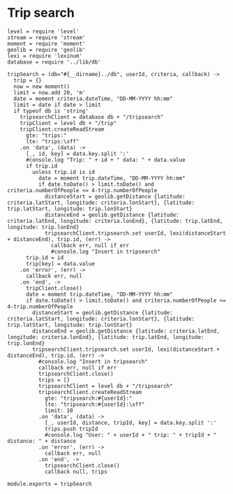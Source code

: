 # Trip search

    level = require 'level'
    stream = require 'stream'
    moment = require 'moment'
    geolib = require 'geolib'
    lexi = require 'lexinum'
    database = require '../lib/db'

    tripSearch = (db="#{__dirname}../db", userId, criteria, callback) ->
      trip = {}
      now = new moment()
      limit = now.add 20, 'm'
      date = moment criteria.dateTime, "DD-MM-YYYY hh:mm"
      limit = date if date > limit
      if typeof db is 'string'
        tripsearchClient = database db + "/tripsearch"
        tripClient = level db + "/trip"
        tripClient.createReadStream
          gte: "trips:"
          lte: "trips:\xff"
        .on 'data', (data) ->
          [_, id, key] = data.key.split ':'
          #console.log "Trip: " + id + " data: " + data.value
          if trip.id
            unless trip.id is id
              date = moment trip.dateTime, "DD-MM-YYYY hh:mm"
              if date.toDate() > limit.toDate() and criteria.numberOfPeople <= 4-trip.numberOfPeople
                distanceStart = geolib.getDistance {latitude: criteria.latStart, longitude: criteria.lonStart}, {latitude: trip.latStart, longitude: trip.lonStart}
                distanceEnd = geolib.getDistance {latitude: criteria.latEnd, longitude: criteria.lonEnd}, {latitude: trip.latEnd, longitude: trip.lonEnd}
                tripsearchClient.tripsearch.set userId, lexi(distanceStart + distanceEnd), trip.id, (err) ->
                  callback err, null if err
                  #console.log "Insert in tripsearch"
          trip.id = id
          trip[key] = data.value
        .on 'error', (err) ->
          callback err, null
        .on 'end', ->
          tripClient.close()
          date = moment trip.dateTime, "DD-MM-YYYY hh:mm"
          if date.toDate() > limit.toDate() and criteria.numberOfPeople <= 4-trip.numberOfPeople
            distanceStart = geolib.getDistance {latitude: criteria.latStart, longitude: criteria.lonStart}, {latitude: trip.latStart, longitude: trip.lonStart}
            distanceEnd = geolib.getDistance {latitude: criteria.latEnd, longitude: criteria.lonEnd}, {latitude: trip.latEnd, longitude: trip.lonEnd}
            tripsearchClient.tripsearch.set userId, lexi(distanceStart + distanceEnd), trip.id, (err) ->
              #console.log "Insert in tripsearch"
              callback err, null if err
              tripsearchClient.close()
              trips = []
              tripsearchClient = level db + "/tripsearch"
              tripsearchClient.createReadStream
                gte: "tripsearch:#{userId}:"
                lte: "tripsearch:#{userId}:\xff"
                limit: 10
              .on 'data', (data) ->
                [_, userId, distance, tripId, key] = data.key.split ':'
                trips.push tripId
                #console.log "User: " + userId + " trip: " + tripId + " distance: " + distance
              .on 'error', (err) ->
                callback err, null
              .on 'end', ->
                tripsearchClient.close()
                callback null, trips

    module.exports = tripSearch
